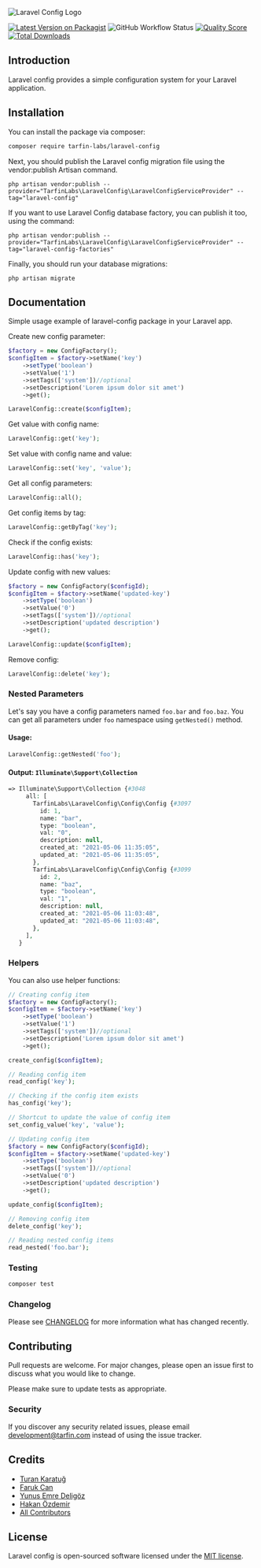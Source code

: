 ![Laravel Config Logo](https://s3-eu-west-1.amazonaws.com/media.tarfin.com/assets/logo-config.svg)

[![Latest Version on Packagist](https://img.shields.io/packagist/v/tarfin-labs/laravel-config.svg?style=flat-square)](https://packagist.org/packages/tarfin-labs/laravel-config)
![GitHub Workflow Status](https://img.shields.io/github/workflow/status/tarfin-labs/laravel-config/tests?label=tests)
[![Quality Score](https://img.shields.io/scrutinizer/g/tarfin-labs/laravel-config.svg?style=flat-square)](https://scrutinizer-ci.com/g/tarfin-labs/laravel-config)
[![Total Downloads](https://img.shields.io/packagist/dt/tarfin-labs/laravel-config.svg?style=flat-square)](https://packagist.org/packages/tarfin-labs/laravel-config)

## Introduction

Laravel config provides a simple configuration system for your Laravel application. 

## Installation

You can install the package via composer:

```bash
composer require tarfin-labs/laravel-config
```
Next, you should publish the Laravel config migration file using the vendor:publish Artisan command.

```
php artisan vendor:publish --provider="TarfinLabs\LaravelConfig\LaravelConfigServiceProvider" --tag="laravel-config"
```

If you want to use Laravel Config database factory, you can publish it too, using the command:

```
php artisan vendor:publish --provider="TarfinLabs\LaravelConfig\LaravelConfigServiceProvider" --tag="laravel-config-factories"
```

Finally, you should run your database migrations:

```
php artisan migrate
```

## Documentation

Simple usage example of laravel-config package in your Laravel app.

Create new config parameter:

``` php
$factory = new ConfigFactory();
$configItem = $factory->setName('key')
    ->setType('boolean')
    ->setValue('1')
    ->setTags(['system'])//optional
    ->setDescription('Lorem ipsum dolor sit amet')
    ->get();

LaravelConfig::create($configItem);
```

Get value with config name:

``` php
LaravelConfig::get('key');
```

Set value with config name and value:

``` php
LaravelConfig::set('key', 'value');
```

Get all config parameters:

``` php
LaravelConfig::all();
```

Get config items by tag:

``` php
LaravelConfig::getByTag('key');
```

Check if the config exists:

``` php
LaravelConfig::has('key');
```

Update config with new values:

``` php
$factory = new ConfigFactory($configId);
$configItem = $factory->setName('updated-key')
    ->setType('boolean')
    ->setValue('0')
    ->setTags(['system'])//optional
    ->setDescription('updated description')
    ->get();

LaravelConfig::update($configItem);
```

Remove config:

``` php
LaravelConfig::delete('key');
```

### Nested Parameters

Let's say you have a config parameters named `foo.bar` and `foo.baz`. You can get all parameters under `foo` namespace using `getNested()` method.

#### Usage:

```php
LaravelConfig::getNested('foo');
```

#### Output: `Illuminate\Support\Collection`
```php
=> Illuminate\Support\Collection {#3048
     all: [
       TarfinLabs\LaravelConfig\Config\Config {#3097
         id: 1,
         name: "bar",
         type: "boolean",
         val: "0",
         description: null,
         created_at: "2021-05-06 11:35:05",
         updated_at: "2021-05-06 11:35:05",
       },
       TarfinLabs\LaravelConfig\Config\Config {#3099
         id: 2,
         name: "baz",
         type: "boolean",
         val: "1",
         description: null,
         created_at: "2021-05-06 11:03:48",
         updated_at: "2021-05-06 11:03:48",
       },
     ],
   }
```

### Helpers
You can also use helper functions:

``` php
// Creating config item
$factory = new ConfigFactory();
$configItem = $factory->setName('key')
    ->setType('boolean')
    ->setValue('1')
    ->setTags(['system'])//optional
    ->setDescription('Lorem ipsum dolor sit amet')
    ->get();

create_config($configItem);

// Reading config item
read_config('key');

// Checking if the config item exists
has_config('key');

// Shortcut to update the value of config item
set_config_value('key', 'value');

// Updating config item
$factory = new ConfigFactory($configId);
$configItem = $factory->setName('updated-key')
    ->setType('boolean')
    ->setTags(['system'])//optional
    ->setValue('0')
    ->setDescription('updated description')
    ->get();

update_config($configItem);

// Removing config item
delete_config('key');

// Reading nested config items
read_nested('foo.bar');
```

### Testing

``` bash
composer test
```

### Changelog

Please see [CHANGELOG](CHANGELOG.md) for more information what has changed recently.

## Contributing

Pull requests are welcome. For major changes, please open an issue first to discuss what you would like to change.

Please make sure to update tests as appropriate.

### Security

If you discover any security related issues, please email development@tarfin.com instead of using the issue tracker.

## Credits

- [Turan Karatuğ](https://github.com/tkaratug)
- [Faruk Can](https://github.com/frkcn)
- [Yunus Emre Deligöz](https://github.com/deligoez)
- [Hakan Özdemir](https://github.com/hozdemir)
- [All Contributors](../../contributors)

## License

Laravel config is open-sourced software licensed under the [MIT license](LICENSE.md).
